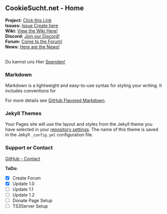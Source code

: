 ## CookieSucht.net - Home

**Project:** [Click this Link](https://github.com/CookieSucht/web/ "CookieSucht - GitHub - Project")<br>
**Issues:** [Issue Create here](https://github.com/CookieSucht/web/issues "CookieSucht - Issues")<br>
**Wiki:** [View the Wiki Here!](https://github.com/CookieSucht/web/wiki "CookieSucht - Wiki")<br>
**Discord:** [Join our Discord!](https://invite.gg/cookiesucht "CookieSucht - Discord")<br>
**Forum:** [Come to the Forum!](https://cookiesucht.nhforums.net/ "CookieSucht - Forum")<br>
**News:** [Here are the News!](https://cookiesucht.nhforums.net/gh-news "CookieSucht - GitHubNews")<br><br>

Du kannst uns Hier [Spenden!](http://donate.CookieSuchtnet "CookieSucht - Donate!")

### Markdown

Markdown is a lightweight and easy-to-use syntax for styling your writing. It includes conventions for

For more details see [GitHub Flavored Markdown](https://guides.github.com/features/mastering-markdown/).

### Jekyll Themes

Your Pages site will use the layout and styles from the Jekyll theme you have selected in your [repository settings](https://github.com/zJustMarcel02/targetgames/). The name of this theme is saved in the Jekyll `_config.yml` configuration file.

### Support or Contact

[GitHub - Contact](https://github.com/contact "GitHub - Contact")


**ToDo:**

- [x] Create Forum
- [x] Update 1.0
- [ ] Update 1.1
- [ ] Update 1.2
- [ ] Donate Page Setup
- [ ] TS3Server Setup
